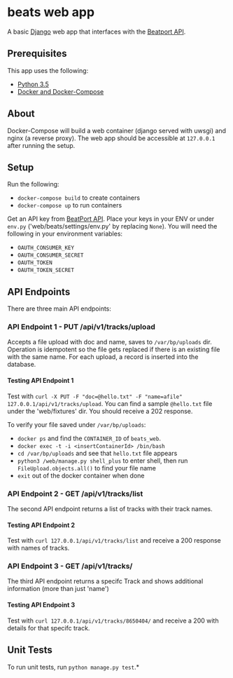 # beats web app

A basic [Django](https://www.djangoproject.com) web app that interfaces with the [Beatport API](https://oauth-api.beatport.com/).

## Prerequisites

This app uses the following:

* [Python 3.5](https://www.python.org)
* [Docker and Docker-Compose](https://www.docker.com)

## About

Docker-Compose will build a web container (django served with uwsgi) and nginx (a reverse proxy). The web app should be accessible at `127.0.0.1` after running the setup.

## Setup 

Run the following:

* `docker-compose build` to create containers
* `docker-compose up` to run containers

Get an API key from [BeatPort API](https://oauth-api.beatport.com/). Place your keys in your ENV or under `env.py` ('web/beats/settings/env.py' by replacing `None`). You will need the following in your environment variables:

* `OAUTH_CONSUMER_KEY`
* `OAUTH_CONSUMER_SECRET`
* `OAUTH_TOKEN`
* `OAUTH_TOKEN_SECRET`

## API Endpoints

There are three main API endpoints:

### API Endpoint 1 - PUT /api/v1/tracks/upload

Accepts a file upload with doc and name, saves to `/var/bp/uploads` dir. Operation is idempotent so the file gets replaced if there is an existing file with the same name. For each upload, a record is inserted into the database.

#### Testing API Endpoint 1

Test with `curl -X PUT -F "doc=@hello.txt" -F "name=afile" 127.0.0.1/api/v1/tracks/upload`. You can find a sample `@hello.txt` file under the 'web/fixtures' dir. You should receive a 202 response.

To verify your file saved under `/var/bp/uploads`:

* `docker ps` and find the `CONTAINER_ID` of `beats_web`.
* `docker exec -t -i <insertContainerId> /bin/bash`
* `cd /var/bp/uploads` and see that `hello.txt` file appears
* `python3 /web/manage.py shell_plus` to enter shell, then run `FileUpload.objects.all()` to find your file name
* `exit` out of the docker container when done

### API Endpoint 2 -  GET /api/v1/tracks/list

The second API endpoint returns a list of tracks with their track names.

#### Testing API Endpoint 2

Test with `curl 127.0.0.1/api/v1/tracks/list` and receive a 200 response with names of tracks.

### API Endpoint 3 - GET /api/v1/tracks/<pk>

The third API endpoint returns a specifc Track and shows additional information (more than just 'name')

#### Testing API Endpoint 3

Test with `curl 127.0.0.1/api/v1/tracks/8650404/` and receive a 200 with details for that specifc track.

## Unit Tests

To run unit tests, run `python manage.py test`.* 
